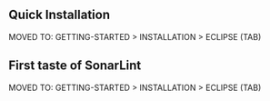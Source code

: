 ## Quick Installation

MOVED TO: GETTING-STARTED > INSTALLATION > ECLIPSE (TAB)

## First taste of SonarLint

MOVED TO: GETTING-STARTED > INSTALLATION > ECLIPSE (TAB)